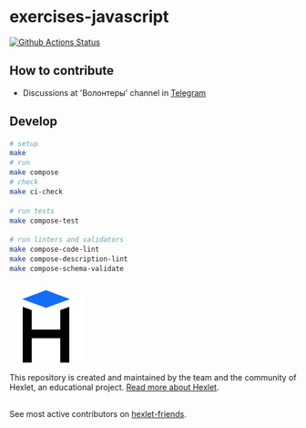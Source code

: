 # exercises-javascript

[![Github Actions Status](../../workflows/Docker/badge.svg)](../../actions)

## How to contribute

* Discussions at 'Волонтеры' channel in [Telegram](https://t.me/hexletcommunity/12)

## Develop

```bash
# setup
make
# run
make compose
# check
make ci-check

# run tests
make compose-test

# run linters and validators
make compose-code-lint
make compose-description-lint
make compose-schema-validate
```

##
[![Hexlet Ltd. logo](https://raw.githubusercontent.com/Hexlet/assets/master/images/hexlet_logo128.png)](https://hexlet.io/?utm_source=github&utm_medium=link&utm_campaign=exercises-javascript)

This repository is created and maintained by the team and the community of Hexlet, an educational project. [Read more about Hexlet](https://hexlet.io/?utm_source=github&utm_medium=link&utm_campaign=exercises-javascript).
##

See most active contributors on [hexlet-friends](https://friends.hexlet.io/).
